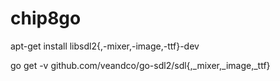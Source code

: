 # chip8go

apt-get install libsdl2{,-mixer,-image,-ttf}-dev



go get -v github.com/veandco/go-sdl2/sdl{,_mixer,_image,_ttf}
